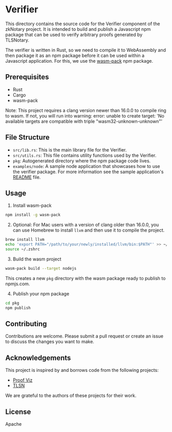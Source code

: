# Verifier

This directory contains the source code for the Verifier component of the zkNotary project. It is intended to build and publish a Javascript npm package that can be used to verify arbitrary proofs generated by TLSNotary.

The verifier is written in Rust, so we need to compile it to WebAssembly and then package it as an npm package before it can be used within a Javascript application. For this, we use the [wasm-pack](https://rustwasm.github.io/docs/wasm-pack/introduction.html) npm package.

## Prerequisites

- Rust
- Cargo
- wasm-pack

Note: This project requires a clang version newer than 16.0.0 to compile ring to wasm. If not, you will run into warning: error: unable to create target: 'No available targets are compatible with triple "wasm32-unknown-unknown"'

## File Structure

- `src/lib.rs`: This is the main library file for the Verifier.
- `src/utils.rs`: This file contains utility functions used by the Verifier.
- `pkg`: Autogenerated directory where the npm package code lives.
- `examples/node`: A sample node application that showcases how to use the verifier package. For more information see the sample application's [README](./examples/node/README.md) file.

## Usage

1. Install wasm-pack

```sh
npm install -g wasm-pack
```

2. Optional: For Mac users with a version of clang older than 16.0.0, you can use Homebrew to install `llvm` and then use it to compile the project.

```sh
brew install llvm
echo 'export PATH="/path/to/your/newly/installed/llvm/bin:$PATH"' >> ~/.zshrc
source ~/.zshrc
```

3. Build the wasm project

```sh
wasm-pack build --target nodejs
```

This creates a new `pkg` directory with the wasm package ready to publish to npmjs.com.

4. Publish your npm package

```sh
cd pkg
npm publish
```

## Contributing

Contributions are welcome. Please submit a pull request or create an issue to discuss the changes you want to make.

## Acknowledgements

This project is inspired by and borrows code from the following projects:

- [Proof Viz](https://github.com/tlsnotary/proof_viz)
- [TLSN](https://github.com/tlsnotary/tlsn)

We are grateful to the authors of these projects for their work.

## License

Apache
